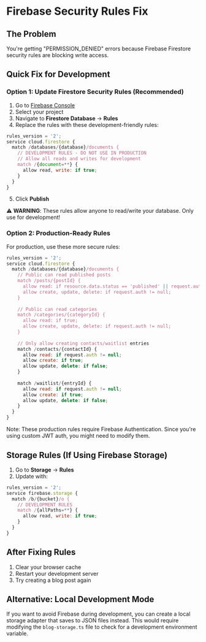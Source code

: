 # Firebase Security Rules Fix

## The Problem
You're getting "PERMISSION_DENIED" errors because Firebase Firestore security rules are blocking write access.

## Quick Fix for Development

### Option 1: Update Firestore Security Rules (Recommended)

1. Go to [Firebase Console](https://console.firebase.google.com)
2. Select your project
3. Navigate to **Firestore Database** → **Rules**
4. Replace the rules with these development-friendly rules:

```javascript
rules_version = '2';
service cloud.firestore {
  match /databases/{database}/documents {
    // DEVELOPMENT RULES - DO NOT USE IN PRODUCTION
    // Allow all reads and writes for development
    match /{document=**} {
      allow read, write: if true;
    }
  }
}
```

5. Click **Publish**

⚠️ **WARNING**: These rules allow anyone to read/write your database. Only use for development!

### Option 2: Production-Ready Rules

For production, use these more secure rules:

```javascript
rules_version = '2';
service cloud.firestore {
  match /databases/{database}/documents {
    // Public can read published posts
    match /posts/{postId} {
      allow read: if resource.data.status == 'published' || request.auth != null;
      allow create, update, delete: if request.auth != null;
    }
    
    // Public can read categories
    match /categories/{categoryId} {
      allow read: if true;
      allow create, update, delete: if request.auth != null;
    }
    
    // Only allow creating contacts/waitlist entries
    match /contacts/{contactId} {
      allow read: if request.auth != null;
      allow create: if true;
      allow update, delete: if false;
    }
    
    match /waitlist/{entryId} {
      allow read: if request.auth != null;
      allow create: if true;
      allow update, delete: if false;
    }
  }
}
```

Note: These production rules require Firebase Authentication. Since you're using custom JWT auth, you might need to modify them.

## Storage Rules (If Using Firebase Storage)

1. Go to **Storage** → **Rules**
2. Update with:

```javascript
rules_version = '2';
service firebase.storage {
  match /b/{bucket}/o {
    // DEVELOPMENT RULES
    match /{allPaths=**} {
      allow read, write: if true;
    }
  }
}
```

## After Fixing Rules

1. Clear your browser cache
2. Restart your development server
3. Try creating a blog post again

## Alternative: Local Development Mode

If you want to avoid Firebase during development, you can create a local storage adapter that saves to JSON files instead. This would require modifying the `blog-storage.ts` file to check for a development environment variable.